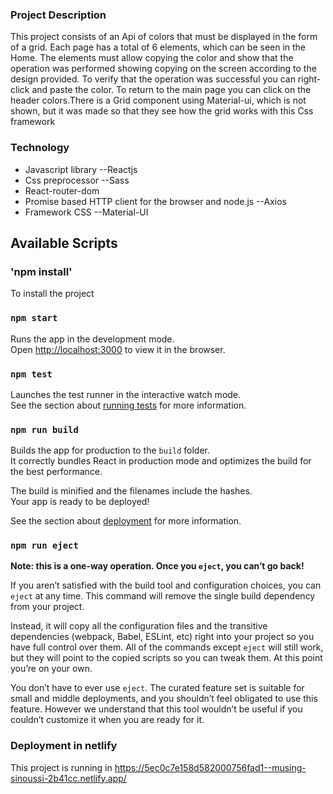 ### Project Description
This project consists of an Api of colors that must be displayed in the form of a grid. Each page has a total of 6 elements, which can be seen in the Home. The elements must allow copying the color and show that the operation was performed showing copying on the screen according to the design provided. To verify that the operation was successful you can right-click and paste the color. To return to the main page you can click on the header colors.There is a Grid component using Material-ui, which is not shown, but it was made so that they see how the grid works with this Css framework

### Technology
- Javascript library --Reactjs
- Css preprocessor --Sass
- React-router-dom
- Promise based HTTP client for the browser and node.js  --Axios
- Framework CSS  --Material-UI

## Available Scripts


### 'npm install'

To install the project

### `npm start`

Runs the app in the development mode.<br />
Open [http://localhost:3000](http://localhost:3000) to view it in the browser.

### `npm test`

Launches the test runner in the interactive watch mode.<br />
See the section about [running tests](https://facebook.github.io/create-react-app/docs/running-tests) for more information.

### `npm run build`

Builds the app for production to the `build` folder.<br />
It correctly bundles React in production mode and optimizes the build for the best performance.

The build is minified and the filenames include the hashes.<br />
Your app is ready to be deployed!

See the section about [deployment](https://facebook.github.io/create-react-app/docs/deployment) for more information.

### `npm run eject`

**Note: this is a one-way operation. Once you `eject`, you can’t go back!**

If you aren’t satisfied with the build tool and configuration choices, you can `eject` at any time. This command will remove the single build dependency from your project.

Instead, it will copy all the configuration files and the transitive dependencies (webpack, Babel, ESLint, etc) right into your project so you have full control over them. All of the commands except `eject` will still work, but they will point to the copied scripts so you can tweak them. At this point you’re on your own.

You don’t have to ever use `eject`. The curated feature set is suitable for small and middle deployments, and you shouldn’t feel obligated to use this feature. However we understand that this tool wouldn’t be useful if you couldn’t customize it when you are ready for it.


### Deployment in netlify

This project is running in https://5ec0c7e158d582000756fad1--musing-sinoussi-2b41cc.netlify.app/

